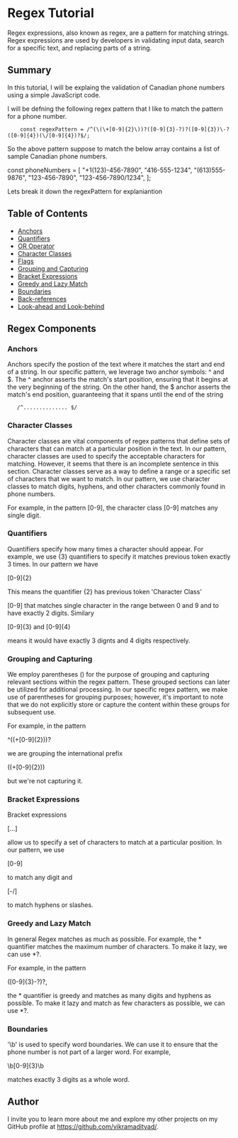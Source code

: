# Regex Tutorial

Regex expressions, also known as regex, are a pattern for matching strings. Regex expressions are used by developers in validating input data, search for a specific text, and replacing parts of a string. 

## Summary

In this tutorial, I will be explaing the validation of Canadian phone numbers using a simple JavaScript code.

I will be defning the following regex pattern that I like to match the pattern for a phone number.
        
        const regexPattern = /^(\(\+[0-9]{2}\))?([0-9]{3}-?)?([0-9]{3})\-?([0-9]{4})(\/[0-9]{4})?$/;

So the above pattern suppose to match the below array contains a list of sample Canadian phone numbers.

const phoneNumbers = [
  "+1(123)-456-7890",
  "416-555-1234",
  "(613)555-9876",
  "123-456-7890",
  "123-456-7890/1234",
];

Lets break it down the regexPattern for explaniantion

## Table of Contents

- [Anchors](#anchors)
- [Quantifiers](#quantifiers)
- [OR Operator](#or-operator)
- [Character Classes](#character-classes)
- [Flags](#flags)
- [Grouping and Capturing](#grouping-and-capturing)
- [Bracket Expressions](#bracket-expressions)
- [Greedy and Lazy Match](#greedy-and-lazy-match)
- [Boundaries](#boundaries)
- [Back-references](#back-references)
- [Look-ahead and Look-behind](#look-ahead-and-look-behind)

## Regex Components

### Anchors

Anchors specify the postion of the text where it matches the start and end of a string. In our specific pattern, we leverage two anchor symbols: ^ and $. The ^ anchor asserts the match's start position, ensuring that it begins at the very beginning of the string. On the other hand, the $ anchor asserts the match's end position, guaranteeing that it spans until the end of the string

       /^.............. $/

### Character Classes

Character classes are vital components of regex patterns that define sets of characters that can match at a particular position in the text. In our pattern, character classes are used to specify the acceptable characters for matching. However, it seems that there is an incomplete sentence in this section. Character classes serve as a way to define a range or a specific set of characters that we want to match. In our pattern, we use character classes to match digits, hyphens, and other characters commonly found in phone numbers.

For example, in the pattern [0-9], the character class [0-9] matches any single digit.


### Quantifiers

Quantifiers specify how many times a character should appear. For example, we use {3} quantifiers to specify it matches previous token exactly 3 times. In our pattern we have 

  [0-9]{2}   

This means the quantifier {2} has previous token 'Character Class' 

  [0-9] 
that matches single character in the range between 0 and 9 and to have exactly 2 digits. Similary 

  [0-9]{3} and 
  [0-9]{4} 
  
  means it would have exactly 3 dignts and 4 digits respectively. 

### Grouping and Capturing

We employ parentheses () for the purpose of grouping and capturing relevant sections within the regex pattern. These grouped sections can later be utilized for additional processing. In our specific regex pattern, we make use of parentheses for grouping purposes; however, it's important to note that we do not explicitly store or capture the content within these groups for subsequent use.

For example, in the pattern 

^(\(\+[0-9]{2}\))? 

we are grouping the international prefix 

((\+[0-9]{2})) 

but we're not capturing it.

### Bracket Expressions

Bracket expressions 

  [...] 
  
allow us to specify a set of characters to match at a particular position. In our pattern, we use 

  [0-9] 

to match any digit and 
  
  [-\/] 
  
to match hyphens or slashes.

### Greedy and Lazy Match

In general Regex matches as much as possible. For example, the * quantifier matches the maximum number of characters. To make it lazy, we can use *?.

For example, in the pattern 

  ([0-9]{3}-?)?, 
  
the * quantifier is greedy and matches as many digits and hyphens as possible. To make it lazy and match as few characters as possible, we can use *?.

### Boundaries

'\b' is used to specify word boundaries. We can use it to ensure that the phone number is not part of a larger word. For example, 

  \b[0-9]{3}\b 
  
matches exactly 3 digits as a whole word.

## Author

I invite you to learn more about me and explore my other projects on my GitHub profile at https://github.com/vikramadityad/.
